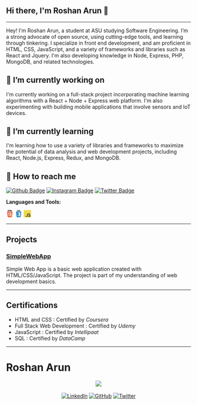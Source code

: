 ## Hi there, I'm Roshan Arun 👋  
----

Hey! I'm Roshan Arun, a student at ASU studying Software Engineering. I’m a strong advocate of open source, using cutting-edge tools, and learning through tinkering. I specialize in front end development, and am proficient in HTML, CSS, JavaScript, and a variety of frameworks and libraries such as React and Jquery. I'm also developing knowledge in Node, Express, PHP, MongoDB, and related technologies.

## 🔭 I’m currently working on

I'm currently working on a full-stack project incorporating machine learning algorithms with a React + Node + Express web platform. I'm also experimenting with building mobile applications that involve sensors and IoT devices. 

## 🌱 I’m currently learning

I'm learning how to use a variety of libraries and frameworks to maximize the potential of data analysis and web development projects, including React, Node.js, Express, Redux, and MongoDB. 

## 🤔 How to reach me

[![Github Badge](https://img.shields.io/badge/-Github-000?style=flat-square&logo=Github&logoColor=white&link=https://github.com/roshanarun)](https://github.com/roshanarun) 
[![Instagram Badge](https://img.shields.io/badge/-Instagram-C13584?style=flat-square&labelColor=C13584&logo=instagram&logoColor=white&link=https://www.instagram.com/roshanarun25/)](https://www.instagram.com/roshanarun25/) 
[![Twitter Badge](https://img.shields.io/badge/-Twitter-1ca0f1?style=flat-square&labelColor=1ca0f1&logo=twitter&logoColor=white&link=https://twitter.com/arun_roshan)](https://twitter.com/arun_roshan) 

**Languages and Tools:**  

<code><img height="20" src="https://raw.githubusercontent.com/github/explore/80688e429a7d4ef2fca1e82350fe8e3517d3494d/topics/html/html.png"></code>
<code><img height="20" src="https://raw.githubusercontent.com/github/explore/80688e429a7d4ef2fca1e82350fe8e3517d3494d/topics/css/css.png"></code>
<code><img height="20" src="https://raw.githubusercontent.com/github/explore/80688e429a7d4ef2fca1e82350fe8e3517d3494d/topics/javascript/javascript.png"></code>
______
## Projects

### [SimpleWebApp](https://github.com/RoshanArun/SimpleWebApp)
Simple Web App is a basic web application created with HTML/CSS/JavaScript. The project is part of my understanding of web development basics. 

_____
## Certifications

- HTML and CSS : Certified by _Coursera_
- Full Stack Web Development : Certified by _Udemy_
- JavaScript : Certified by _Intellipaat_
- SQL : Certified by _DataCamp_

______



# Roshan Arun

<div align="center">
<img src="https://avatars1.githubusercontent.com/u/41686618?s=460&u=60b3bc83089b6072ef8db58de4d7eb225dcb392d&v=4" width="150px;"/>
<br />

[![LinkedIn](https://img.shields.io/badge/-LinkedIn-black.svg?style=flat-square&logo=linkedin&colorB=555)](https://www.linkedin.com/in/roshan-arun/)
[![GitHub](https://img.shields.io/badge/-Github-black.svg?style=flat-square&logo=github&colorB=555)](https://github.com/roshan-arun)
[![Twitter](https://img.shields.io/badge/-Twitter-black.svg?style=flat-square&logo=twitter&colorB=555)](https://twitter.com/roshan_arun)
